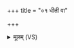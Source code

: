 +++
title = "०१ धीती वा"

+++
<details><summary>मूलम् (VS)</summary>

धी॒ती वा॒ ये अन॑यन्वा॒चो अग्रं॒ मन॑सा वा॒ येऽव॑दन्नृ॒तानि॑।  
तृ॒तीये॑न॒ ब्रह्म॑णा वावृधा॒नास्तु॒रीये॑णामन्वत॒ नाम॑ धे॒नोः ॥
</details>